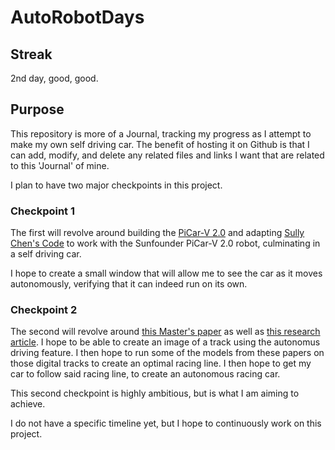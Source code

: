 # AutoRobotDays

## Streak
2nd day, good, good.

## Purpose
This repository is more of a Journal, tracking my progress as I attempt to make my own self driving car. The benefit of hosting it on Github is that I can add, modify, and delete any related files and links I want that are related to this 'Journal' of mine. 

I plan to have two major checkpoints in this project.

### Checkpoint 1
The first will revolve around building the [PiCar-V 2.0](https://www.sunfounder.com/products/smart-video-car) and adapting [Sully Chen's Code](https://github.com/SullyChen/Autopilot-TensorFlow) to work with the Sunfounder PiCar-V 2.0 robot, culminating in a self driving car.

I hope to create a small window that will allow me to see the car as it moves autonomously, verifying that it can indeed run on its own.

### Checkpoint 2
The second will revolve around [this Master's paper](https://dspace.mit.edu/bitstream/handle/1721.1/64669/706825301-MIT.pdf) as well as [this research article](https://arxiv.org/pdf/2002.04794.pdf). I hope to be able to create an image of a track using the autonomus driving feature. I then hope to run some of the models from these papers on those digital tracks to create an optimal racing line. I then hope to get my car to follow said racing line, to create an autonomous racing car. 

This second checkpoint is highly ambitious, but is what I am aiming to achieve.

I do not have a specific timeline yet, but I hope to continuously work on this project.
